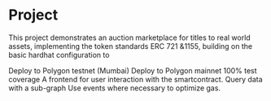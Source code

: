 # Project

This project demonstrates an auction marketplace for titles to real world assets, implementing the token standards ERC 721 &1155, building on the basic hardhat configuration to

Deploy to Polygon testnet (Mumbai)
Deploy to Polygon mainnet
100% test coverage
A frontend for user interaction with the smartcontract.
Query data with a sub-graph
Use events where necessary to optimize gas.

